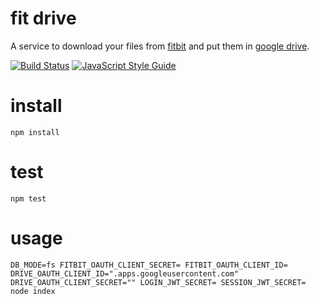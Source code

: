 # fit drive

A service to download your files from [fitbit](https://fitbit.com) and put them in [google drive](https://drive.google.com).

[![Build Status](https://travis-ci.com/tphummel/fit-drive.png)](https://travis-ci.com/tphummel/fit-drive) [![JavaScript Style Guide](https://img.shields.io/badge/code_style-standard-brightgreen.svg)](https://standardjs.com)

# install

```
npm install
```

# test

```
npm test
```

# usage

```
DB_MODE=fs FITBIT_OAUTH_CLIENT_SECRET= FITBIT_OAUTH_CLIENT_ID= DRIVE_OAUTH_CLIENT_ID=".apps.googleusercontent.com" DRIVE_OAUTH_CLIENT_SECRET="" LOGIN_JWT_SECRET= SESSION_JWT_SECRET= node index
```
